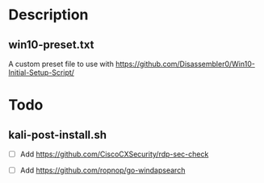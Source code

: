 # Description
## win10-preset.txt
A custom preset file to use with https://github.com/Disassembler0/Win10-Initial-Setup-Script/

# Todo
## kali-post-install.sh
- [ ] Add https://github.com/CiscoCXSecurity/rdp-sec-check
- [ ] Add https://github.com/ropnop/go-windapsearch 


